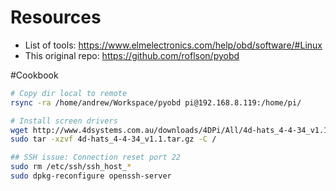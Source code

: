 
# Resources
- List of tools: https://www.elmelectronics.com/help/obd/software/#Linux
- This original repo: https://github.com/roflson/pyobd


#Cookbook
```sh
# Copy dir local to remote
rsync -ra /home/andrew/Workspace/pyobd pi@192.168.8.119:/home/pi/

# Install screen drivers
wget http://www.4dsystems.com.au/downloads/4DPi/All/4d-hats_4-4-34_v1.1.tar.gz
sudo tar -xzvf 4d-hats_4-4-34_v1.1.tar.gz -C /

## SSH issue: Connection reset port 22
sudo rm /etc/ssh/ssh_host_*
sudo dpkg-reconfigure openssh-server
```